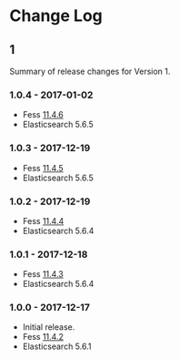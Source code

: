 # Change Log

## 1

Summary of release changes for Version 1.

### 1.0.4 - 2017-01-02

- Fess [11.4.6](https://github.com/codelibs/fess/releases/tag/fess-11.4.6)
- Elasticsearch 5.6.5

### 1.0.3 - 2017-12-19

- Fess [11.4.5](https://github.com/codelibs/fess/releases/tag/fess-11.4.5)
- Elasticsearch 5.6.5

### 1.0.2 - 2017-12-19

- Fess [11.4.4](https://github.com/codelibs/fess/releases/tag/fess-11.4.4)
- Elasticsearch 5.6.4

### 1.0.1 - 2017-12-18

- Fess [11.4.3](https://github.com/codelibs/fess/releases/tag/fess-11.4.3)
- Elasticsearch 5.6.4

### 1.0.0 - 2017-12-17

- Initial release.
- Fess [11.4.2](https://github.com/codelibs/fess/releases/tag/fess-11.4.2)
- Elasticsearch 5.6.1
